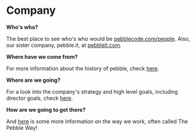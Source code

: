 # Company

**Who's who?**

The best place to see who's who would be [pebblecode.com/people](http://www.google.com/url?q=http%3A%2F%2Fpebblecode.com%2Fpeople&sa=D&sntz=1&usg=AFrqEzdInBZZttB_dDBU8unxFho6xGCKGw). Also, our sister company, pebble.it, at [pebbleit.com](http://www.google.com/url?q=http%3A%2F%2Fpebbleit.com&sa=D&sntz=1&usg=AFrqEzdvZDXj3yseCGFBesS6y1PjPTFnfg). 

**Where have we come from?**  

For more information about the history of pebble, check [here](https://sites.google.com/a/pebblecode.com/wiki/company/history). 

**Where are we going?**

For a look into the company's strategy and high level goals, including director goals, check [here](https://sites.google.com/a/pebblecode.com/wiki/company/strategy). 

**How are we going to get there?**

And [here](https://sites.google.com/a/pebblecode.com/wiki/company/way-we-work) is some more information on the way we work, often called The Pebble Way!
